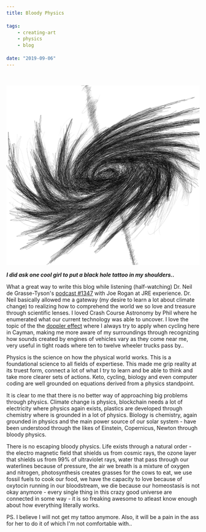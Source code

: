 ```yaml
---
title: Bloody Physics

tags:
    - creating-art
    - physics
    - blog

date: "2019-09-06"
---
```

<br/>

![blackhole](blackhole1.jpg)

***I did ask one cool girl to put a black hole tattoo in my shoulders..*** 

What a great way to write this blog while listening (half-watching) Dr. Neil de Grasse-Tyson's [podcast #1347]() with Joe Rogan at JRE experience. Dr. Neil basically allowed me a gateway (my desire to learn a lot about climate change) to realizing how to comprehend the world we so love and treasure through scientific lenses. I loved Crash Course Astronomy by Phil where he enumerated what our current technology was able to uncover. I love the topic of the the [doppler effect]()  where I always try to apply when cycling here in Cayman, making me more aware of my surroundings through recognizing how sounds created by engines of vehicles vary as they come near me, very useful in tight roads where ten to twelve wheeler trucks pass by..

Physics is the science on how the physical world works. This is a foundational science to all fields of expertiese. This made me grip reality at its truest form, connect a lot of what I try to learn and be able to think and take more clearer sets of actions. Keto, cycling, biology and even computer coding are well grounded on equations derived from a physics standpoint.

It is clear to me that there is no better way of approaching big problems through physics. Climate change is physics, blockchain needs a lot of electricity where physics again exists, plastics are developed through chemistry where is grounded in a lot of physics. Biology is chemistry, again grounded in physics and the main power source of our solar system - have been understood through the likes of Einstein, Copernicus, Newton through bloody physics.

There is no escaping bloody physics. Life exists through a natural order - the electro magnetic field that shields us from cosmic rays, the ozone layer that shields us from 99% of ultraviolet rays, water that pass through our waterlines because of pressure, the air we breath is a mixture of oxygen and nitrogen, photosynthesis creates grasses for the cows to eat, we use fossil fuels to cook our food, we have the capacity to love because of oxytocin running in our bloodstream, we die because our homeostasis is not okay anymore - every single thing in this crazy good universe are connected in some way - it is so freaking awesome to atleast know enough about how everything literally works.

PS. I believe I will not get my tattoo anymore. Also, it will be a pain in the ass for her to do it of which I'm not comfortable with..